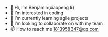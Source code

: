 - 👋 Hi, I’m Benjamin(xiaopeng li)
- 👀 I’m interested in coding
- 🌱 I’m currently learning agile projects
- 💞️ I’m looking to collaborate on with my team  
- 📫 How to reach me 1813958347@qq.com

<!---
LLLxxxppp/LLLxxxppp is a ✨ special ✨ repository because its `README.md` (this file) appears on your GitHub profile.
You can click the Preview link to take a look at your changes.
--->
